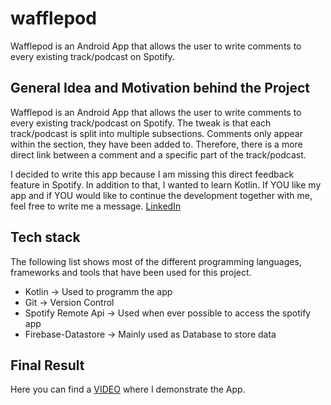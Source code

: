 # wafflepod
Wafflepod is an Android App that allows the user to write comments to every existing track/podcast on Spotify.

## General Idea and Motivation behind the Project
Wafflepod is an Android App that allows the user to write comments to every existing track/podcast on Spotify. The tweak is that each track/podcast is split into multiple subsections. Comments only appear within the section, they have been added to. Therefore, there is a more direct link between a comment and a specific part of the track/podcast. 

I decided to write this app because I am missing this direct feedback feature in Spotify. In addition to that, I wanted to learn Kotlin. 
If YOU like my app and if YOU would like to continue the development together with me, feel free to write me a message. [LinkedIn](https://www.linkedin.com/in/s%C3%B6ren-erichsen-877941118/)

## Tech stack
The following list shows most of the different programming languages, frameworks and tools that have been used for this project.

- Kotlin -> Used to programm the app
- Git -> Version Control
- Spotify Remote Api -> Used when ever possible to access the spotify app
- Firebase-Datastore -> Mainly used as Database to store data

## Final Result
Here you can find a [VIDEO](https://youtu.be/epd-r0FTjRc) where I demonstrate the App.
